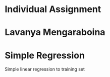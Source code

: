 
# Individual Assignment
# Lavanya Mengaraboina
# Simple Regression

Simple linear regression to training set 
